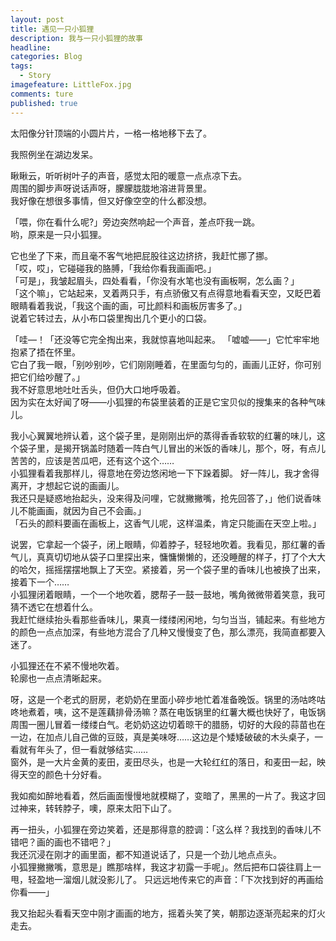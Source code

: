 ```yaml
---
layout: post
title: 遇见一只小狐狸
description: 我与一只小狐狸的故事  
headline: 
categories: Blog
tags: 
  - Story  
imagefeature: LittleFox.jpg 
comments: ture
published: true
---
```



太阳像分针顶端的小圆片片，一格一格地移下去了。

我照例坐在湖边发呆。  

瞅瞅云，听听树叶子的声音，感觉太阳的暖意一点点凉下去。  
周围的脚步声呀说话声呀，朦朦胧胧地溶进背景里。  
我好像在想很多事情，但又好像空空的什么都没想。  

「喂，你在看什么呢?」旁边突然响起一个声音，差点吓我一跳。  
哟，原来是一只小狐狸。  

它也坐了下来，而且毫不客气地把屁股往这边挤挤，我赶忙挪了挪。  
「哎，哎」，它碰碰我的胳膊，「我给你看我画画吧。」  
「可是」，我皱起眉头，四处看看，「你没有水笔也没有画板啊，怎么画？」  
「这个嘛」，它站起来，叉着两只手，有点骄傲又有点得意地看看天空，又眨巴着眼睛看着我说，「我这个画的画，可比颜料和画板厉害多了。」   
说着它转过去，从小布口袋里掏出几个更小的口袋。  

「哇—！「还没等它完全掏出来，我就惊喜地叫起来。
「嘘嘘——」它忙牢牢地抱紧了捂在怀里。  
它白了我一眼，「别吵别吵，它们刚刚睡着，在里面匀匀的，画画儿正好，你可别把它们给吵醒了。」   
我不好意思地吐吐舌头，但仍大口地呼吸着。  
因为实在太好闻了呀——小狐狸的布袋里装着的正是它宝贝似的搜集来的各种气味儿。  
 
我小心翼翼地辨认着，这个袋子里，是刚刚出炉的蒸得香香软软的红薯的味儿，这个袋子里，是揭开锅盖时随着一阵白气儿冒出的米饭的香味儿，那个，呀，有点儿苦苦的，应该是苦瓜吧，还有这个这个……  
小狐狸看着我那样儿，得意地在旁边悠闲地一下下跺着脚。
好一阵儿，我才舍得离开，才想起它说的画画儿。  
我还只是疑惑地抬起头，没来得及问哩，它就撇撇嘴，抢先回答了，」他们说香味儿不能画画，就因为自己不会画。」   
「石头的颜料要画在画板上，这香气儿呢，这样温柔，肯定只能画在天空上啦。」   

说罢，它拿起一个袋子，闭上眼睛，仰着脖子，轻轻地吹着。我看见，那红薯的香气儿，真真切切地从袋子口里探出来，慵慵懒懒的，还没睡醒的样子，打了个大大的哈欠，摇摇摆摆地飘上了天空。紧接着，另一个袋子里的香味儿也被换了出来，接着下一个……  
小狐狸闭着眼睛，一个一个地吹着，腮帮子一鼓一鼓地，嘴角微微带着笑意，我可猜不透它在想着什么。  
我赶忙继续抬头看那些香味儿，果真一缕缕闲闲地，匀匀当当，铺起来。有些地方的颜色一点点加深，有些地方混合了几种又慢慢变了色，那么漂亮，我简直都要入迷了。  

小狐狸还在不紧不慢地吹着。  
轮廓也一点点清晰起来。  

呀，这是一个老式的厨房，老奶奶在里面小碎步地忙着准备晚饭。锅里的汤咕咚咕咚地煮着，咦，这不是莲藕排骨汤嘛？蒸在电饭锅里的红薯大概也快好了，电饭锅周围一圈儿冒着一缕缕白气。老奶奶这边切着晾干的腊肠，切好的大段的蒜苗也在一边，在加点儿自己做的豆豉，真是美味呀……这边是个矮矮破破的木头桌子，一看就有年头了，但一看就够结实……  
窗外，是一大片金黄的麦田，麦田尽头，也是一大轮红红的落日，和麦田一起，映得天空的颜色十分好看。  

我如痴如醉地看着，然后画面慢慢地就模糊了，变暗了，黑黑的一片了。我这才回过神来，转转脖子，噢，原来太阳下山了。  

再一扭头，小狐狸在旁边笑着，还是那得意的腔调：「这么样？我找到的香味儿不错吧？画的画也不错吧？」  
我还沉浸在刚才的画里面，都不知道说话了，只是一个劲儿地点点头。  
小狐狸撇撇嘴，意思是」瞧那啥样，我这才初露一手呢」。然后把布口袋往肩上一甩，轻盈地一溜烟儿就没影儿了。
只远远地传来它的声音：「下次找到好的再画给你看——」  

我又抬起头看看天空中刚才画画的地方，摇着头笑了笑，朝那边逐渐亮起来的灯火走去。  